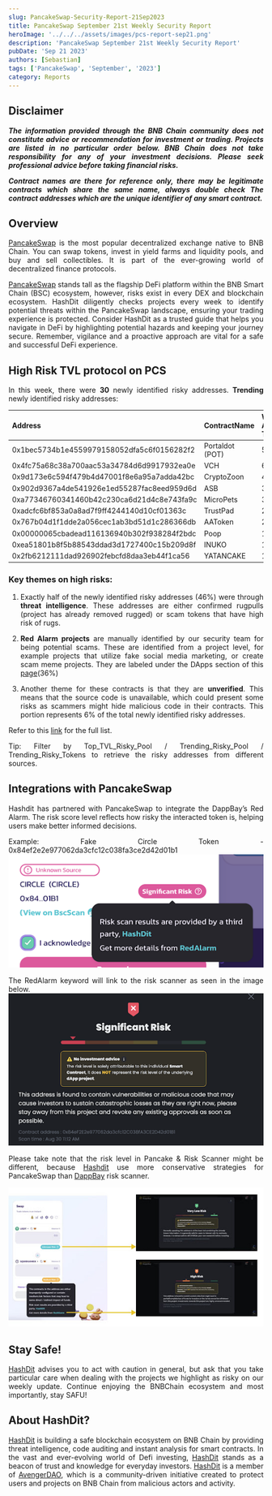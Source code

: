 ```yaml
---
slug: PancakeSwap-Security-Report-21Sep2023
title: PancakeSwap September 21st Weekly Security Report
heroImage: '../../../assets/images/pcs-report-sep21.png'
description: 'PancakeSwap September 21st Weekly Security Report'
pubDate: 'Sep 21 2023'
authors: [Sebastian]
tags: ['PancakeSwap', 'September', '2023']
category: Reports
---
```

<div align="justify">

## Disclaimer 


***The information provided through the BNB Chain community does not constitute advice or recommendation for investment or trading. Projects are listed in no particular order below. BNB Chain does not take responsibility for any of your investment decisions. Please seek professional advice before taking financial risks.***

***Contract names are there for reference only, there may be legitimate contracts which share the same name, always double check The contract addresses which are the unique identifier of any smart contract.***

## Overview
[PancakeSwap](https://pancakeswap.finance/) is the most popular decentralized exchange native to BNB Chain. You can swap tokens, invest in yield farms and liquidity pools, and buy and sell collectibles. It is part of the ever-growing world of decentralized finance protocols. 

[PancakeSwap](https://pancakeswap.finance/) stands tall as the flagship DeFi platform within the BNB Smart Chain (BSC) ecosystem, however, risks exist in every DEX and blockchain ecosystem. HashDit diligently checks projects every week to identify potential threats within the PancakeSwap landscape, ensuring your trading experience is protected. Consider HashDit as a trusted guide that helps you navigate in DeFi by highlighting potential hazards and keeping your journey secure. Remember, vigilance and a proactive approach are vital for a safe and successful DeFi experience.

## High Risk TVL protocol on PCS

In this week, there were **30** newly identified risky addresses.
**Trending** newly identified risky addresses: 

| Address      | 	ContractName |	Weekly Active Transactions |
| ----------- | 	----------- |	----------- |
|0x1bec5734b1e4559979158052dfa5c6f0156282f2|	Portaldot (POT)|	546|
|0x4fc75a68c38a700aac53a34784d6d9917932ea0e|	VCH|	66|
|0x9d173e6c594f479b4d47001f8e6a95a7adda42bc|	CryptoZoon|	41|
|0x902d9367a4de541926e1ed55287fac8eed959d6d|	ASB|	35|
|0xa77346760341460b42c230ca6d21d4c8e743fa9c|	MicroPets|	33|
|0xadcfc6bf853a0a8ad7f9ff4244140d10cf01363c|	TrustPad|	25|
|0x767b04d1f1dde2a056cec1ab3bd51d1c286366db|	AAToken|	20|
|0x00000065cbadead116136940b302f938284f2bdc|	Poop|	10|
|0xea51801b8f5b88543ddad3d1727400c15b209d8f|	INUKO|	10|
|0x2fb6212111dad926902febcfd8daa3eb44f1ca56|	YATANCAKE|	10|

### Key themes on high risks:

1. Exactly half of the newly identified risky addresses (46%) were through **threat intelligence**. These addresses are either confirmed rugpulls (project has already removed rugged) or scam tokens that have high risk of rugs. 

2. **Red Alarm projects** are manually identified by our security team for being potential scams. These are identified from a project level, for example projects that utilize fake social media marketing, or create scam meme projects. They are labeled under the DApps section of this [page](https://dappbay.bnbchain.org/red-alarm)(36%)

3. Another theme for these contracts is that they are **unverified**. This means that the source code is unavailable, which could present some risks as scammers might hide malicious code in their contracts. This portion represents 6% of the total newly identified risky addresses.

Refer to this [link](https://github.com/hashdit/hashdit/blob/main/gitbook_source_code/data/09212023_most_popular_risky_address.csv) for the full list.

Tip: Filter by Top_TVL_Risky_Pool / Trending_Risky_Pool / Trending_Risky_Tokens to retrieve the risky addresses from different sources.

## Integrations with PancakeSwap
Hashdit has partnered with PancakeSwap to integrate the DappBay’s Red Alarm. The risk score level reflects how risky the interacted token is, helping users make better informed decisions.


Example: Fake Circle Token - 0x84ef2e2e977062da3cfc12c038fa3ce2d42d01b1
![IMG-1](../2023-08-31/1.png)

The RedAlarm keyword will link to the risk scanner as seen in the image below.
![IMG-2](../2023-08-31/2.png)

Please take note that the risk level in Pancake & Risk Scanner might be different, because [Hashdit](https://www.hashdit.io/en) use more conservative strategies for PancakeSwap than [DappBay](https://dappbay.bnbchain.org/) risk scanner.

![IMG-3](../2023-08-31/3.jpeg)

## Stay Safe!
[HashDit](https://www.hashdit.io/en) advises you to act with caution in general, but ask that you take particular care when dealing with the projects we highlight as risky on our weekly update. Continue enjoying the BNBChain ecosystem and most importantly, stay SAFU!

## About HashDit?
[HashDit](https://www.hashdit.io/en) is building a safe blockchain ecosystem on BNB Chain by providing threat intelligence, code auditing and instant analysis for smart contracts. In the vast and ever-evolving world of Defi investing, [HashDit](https://www.hashdit.io/en) stands as a beacon of trust and knowledge for everyday investors.  [HashDit](https://www.hashdit.io/en) is a member of [AvengerDAO](https://www.bnbchain.org/en/blog/introducing-avengerdao-the-security-initiative-protecting-users-from-malicious-actors/), which is a community-driven initiative created to protect users and projects on BNB Chain from malicious actors and activity.

</div>
